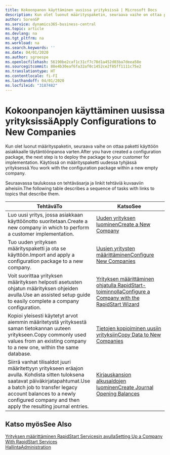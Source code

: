 ```yaml
---
title: Kokoonpanon käyttäminen uusissa yrityksissä | Microsoft Docs
description: Kun olet luonut määrityspaketin, seuraava vaihe on ottaa paketti käyttöön asiakkaalle täytäntöönpanoa varten. Käytä kokoonpanoa, jossa on uusi tyhjä yritys.
author: SorenGP
ms.service: dynamics365-business-central
ms.topic: article
ms.devlang: na
ms.tgt_pltfrm: na
ms.workload: na
ms.search.keywords: ''
ms.date: 04/01/2020
ms.author: sgroespe
ms.openlocfilehash: 56190be2caf1c31cf7c78d1a452d03ba7deea58e
ms.sourcegitcommit: 88e4b30eaf6fa32af0c1452ce2f85ff1111c75e2
ms.translationtype: HT
ms.contentlocale: fi-FI
ms.lasthandoff: 04/01/2020
ms.locfileid: "3187482"
---
```

# <a name="apply-configurations-to-new-companies"></a><span data-ttu-id="59670-104">Kokoonpanojen käyttäminen uusissa yrityksissä</span><span class="sxs-lookup"><span data-stu-id="59670-104">Apply Configurations to New Companies</span></span>
<span data-ttu-id="59670-105">Kun olet luonut määrityspaketin, seuraava vaihe on ottaa paketti käyttöön asiakkaalle täytäntöönpanoa varten.</span><span class="sxs-lookup"><span data-stu-id="59670-105">After you have created a configuration package, the next step is to deploy the package to your customer for implementation.</span></span> <span data-ttu-id="59670-106">Käytössä on määrityspaketti uudessa tyhjässä yrityksessä.</span><span class="sxs-lookup"><span data-stu-id="59670-106">You work with the configuration package within a new empty company.</span></span>  

 <span data-ttu-id="59670-107">Seuraavassa taulukossa on tehtäväsarja ja linkit tehtäviä kuvaaviin aiheisiin.</span><span class="sxs-lookup"><span data-stu-id="59670-107">The following table describes a sequence of tasks with links to topics that describe them.</span></span>

|<span data-ttu-id="59670-108">**Tehtävä**</span><span class="sxs-lookup"><span data-stu-id="59670-108">**To**</span></span>|<span data-ttu-id="59670-109">**Katso**</span><span class="sxs-lookup"><span data-stu-id="59670-109">**See**</span></span>|  
|------------|-------------|  
|<span data-ttu-id="59670-110">Luo uusi yritys, jossa asiakkaan käyttöönotto suoritetaan.</span><span class="sxs-lookup"><span data-stu-id="59670-110">Create a new company in which to perform a customer implementation.</span></span>|[<span data-ttu-id="59670-111">Uuden yrityksen luominen</span><span class="sxs-lookup"><span data-stu-id="59670-111">Create a New Company</span></span>](admin-how-to-create-a-new-company.md)|  
|<span data-ttu-id="59670-112">Tuo uuden yrityksen määrityspaketti ja ota se käyttöön.</span><span class="sxs-lookup"><span data-stu-id="59670-112">Import and apply a configuration package to a new company.</span></span>|[<span data-ttu-id="59670-113">Uusien yritysten määrittäminen</span><span class="sxs-lookup"><span data-stu-id="59670-113">Configure New Companies</span></span>](admin-how-to-configure-new-companies.md)|  
|<span data-ttu-id="59670-114">Voit suorittaa yrityksen määrityksen helposti asetusten ohjatun määrityksen ohjeiden avulla.</span><span class="sxs-lookup"><span data-stu-id="59670-114">Use an assisted setup guide to easily complete a company configuration.</span></span>|[<span data-ttu-id="59670-115">Yrityksen määrittäminen ohjatulla RapidStart-toiminnolla</span><span class="sxs-lookup"><span data-stu-id="59670-115">Configure a Company with the RapidStart Wizard</span></span>](admin-how-to-configure-a-company-with-the-rapidstart-wizard.md)|
|<span data-ttu-id="59670-116">Kopioi yleisesti käytetyt arvot aiemmin määritetystä yrityksestä saman tietokannan uuteen yritykseen.</span><span class="sxs-lookup"><span data-stu-id="59670-116">Copy commonly used values from an existing company to a new one, within the same database.</span></span>|[<span data-ttu-id="59670-117">Tietojen kopioiminen uusiin yrityksiin</span><span class="sxs-lookup"><span data-stu-id="59670-117">Copy Data to New Companies</span></span>](admin-how-to-copy-data-to-new-companies.md)|  
|<span data-ttu-id="59670-118">Siirrä vanhat tilisaldot juuri määritettyyn yritykseen eräajon avulla. Kohdista sitten tuloksena saatavat päiväkirjatapahtumat.</span><span class="sxs-lookup"><span data-stu-id="59670-118">Use a batch job to transfer legacy account balances to a newly configured company and then apply the resulting journal entries.</span></span>|[<span data-ttu-id="59670-119">Kirjauskansion alkusaldojen luominen</span><span class="sxs-lookup"><span data-stu-id="59670-119">Create Journal Opening Balances</span></span>](admin-how-to-create-journal-opening-balances.md)|  

## <a name="see-also"></a><span data-ttu-id="59670-120">Katso myös</span><span class="sxs-lookup"><span data-stu-id="59670-120">See Also</span></span>  
[<span data-ttu-id="59670-121">Yrityksen määrittäminen RapidStart Servicesin avulla</span><span class="sxs-lookup"><span data-stu-id="59670-121">Setting Up a Company With RapidStart Services</span></span>](admin-set-up-a-company-with-rapidstart.md)  
[<span data-ttu-id="59670-122">Hallinta</span><span class="sxs-lookup"><span data-stu-id="59670-122">Administration</span></span>](admin-setup-and-administration.md)
